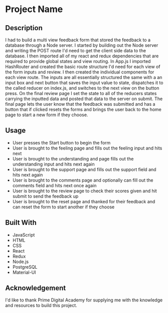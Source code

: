 # Project Name

## Description

I had to build a multi view feedback form that stored the feedback to a database through a Node server. I started by building out the Node server and writing the POST route I'd need to get the client side data to the database. I then imported all of my react and redux dependencies that are required to provide global states and view routing. In App.js I imported HashRouter and created the basic route structure I'd need for each view of the form inputs and review. I then created the individual components for each view route. The inputs are all essentially structured the same with a an input box and next button that saves the input value to state, dispatches it to the called reducer on index.js, and switches to the next view on the button press. On the final review page I set the state to all of the reducers states carrying the inputted data and posted that data to the server on submit. The final page lets the user know that the feedback was submitted and has a button that if clicked resets the forms and brings the user back to the home page to start a new form if they choose.

## Usage

- User presses the Start button to begin the form
- User is brought to the feeling page and fills out the feeling input and hits next
- User is brought to the understanding and page fills out the understanding input and hits next again
- User is brought to the support page and fills out the support field and hits next again
- User is brought to the comments page and optionally can fill out the comments field and hits next once again
- User is brought to the review page to check their scores given and hit submit to send the feedback up
- User is brought to the reset page and thanked for their feedback and can reset the form to start another if they choose

## Built With

- JavaScript
- HTML
- CSS
- React
- Redux
- Node.js
- PostgreSQL
- Material-UI

## Acknowledgement

I'd like to thank Prime Digital Academy for supplying me with the knowledge and resources to build this project.
